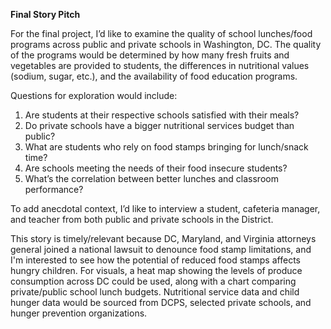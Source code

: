 **Final Story Pitch**

For the final project, I’d like to examine the quality of school lunches/food programs across public and private schools in Washington, DC. The quality of the programs would be determined by how many fresh fruits and vegetables are provided to students, the differences in nutritional values (sodium, sugar, etc.), and the availability of food education programs. 

Questions for exploration would include:

1. Are students at their respective schools satisfied with their meals?
2. Do private schools have a bigger nutritional services budget than public? 
3. What are students who rely on food stamps bringing for lunch/snack time?
4. Are schools meeting the needs of their food insecure students?
5. What’s the correlation between better lunches and classroom performance?

To add anecdotal context, I’d like to interview a student, cafeteria manager, and teacher from both public and private schools in the District.  

This story is timely/relevant because DC, Maryland, and Virginia attorneys general joined a national lawsuit to denounce food stamp limitations, and I'm interested to see how the potential of reduced food stamps affects hungry children. 
For visuals, a heat map showing the levels of produce consumption across DC could be used, along with a chart comparing private/public school lunch budgets. Nutritional service data and child hunger data would be sourced from DCPS, selected private schools, and hunger prevention organizations. 
